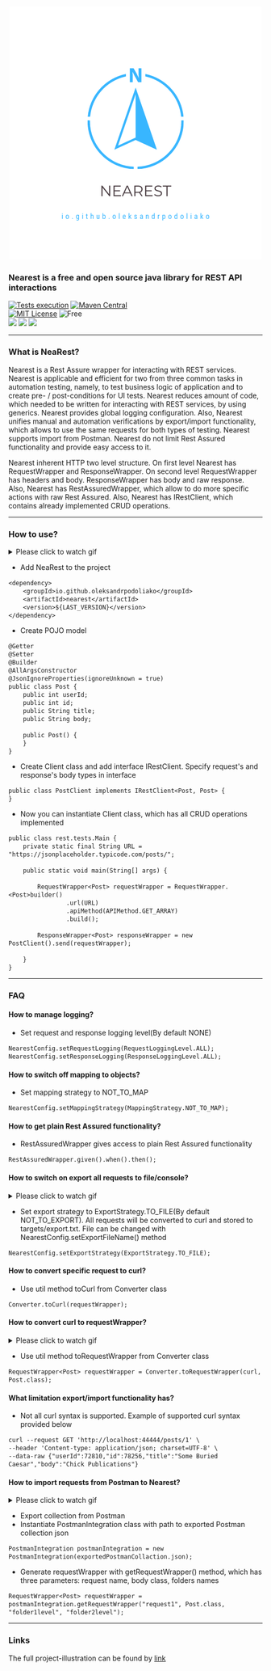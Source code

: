 <div style="text-align:center"><img src="media/NearestLogo.png" /></div>

### Nearest is a free and open source java library for REST API interactions
[![Tests execution](https://github.com/OleksandrPodoliako/nearest/actions/workflows/testsRun.yml/badge.svg)](https://github.com/OleksandrPodoliako/nearest/actions/workflows/testsRun.yml)
[![Maven Central](https://img.shields.io/maven-central/v/io.github.oleksandrpodoliako/nearest.svg)](https://search.maven.org/artifact/io.github.oleksandrpodoliako/nearest)\
[![MIT License](http://img.shields.io/badge/license-MIT-green.svg)](https://github.com/OleksandrPodoliako/nearest/blob/main/LICENSE)
![Free](https://img.shields.io/badge/free-open--source-green.svg) \
![](https://img.shields.io/badge/Java-11-blue)
![](https://img.shields.io/badge/Rest--Assured-5.2.0-blue)
![](https://img.shields.io/badge/Jackson-2.14.0-blue)

***

### What is NeaRest?
Nearest is a Rest Assure wrapper for interacting with REST services. Nearest is applicable and efficient for two from three common tasks in automation testing, namely, to test business logic of application and to create pre- / post-conditions for UI tests. Nearest reduces amount of code, which needed to be written for interacting with REST services, by using generics. Nearest provides global logging configuration. Also, Nearest unifies manual and automation verifications by export/import functionality, which allows to use the same requests for both types of testing. Nearest supports import from Postman. Nearest do not limit Rest Assured functionality and provide easy access to it.

Nearest inherent HTTP two level structure. On first level Nearest has RequestWrapper and ResponseWrapper. On second level RequestWrapper has headers and body. ResponseWrapper has body and raw response. Also, Nearest has RestAssuredWrapper, which allow to do more specific actions with raw Rest Assured. Also, Nearest has IRestClient, which contains already implemented CRUD operations.
***

### How to use?

<details> 
  <summary>Please click to watch gif</summary>

![Gif](media/NearestHowToUse.gif)

</details>

* Add NeaRest to the project
```
<dependency>
    <groupId>io.github.oleksandrpodoliako</groupId>
    <artifactId>nearest</artifactId>
    <version>${LAST_VERSION}</version>
</dependency>
```
* Create POJO model

```
@Getter
@Setter
@Builder
@AllArgsConstructor
@JsonIgnoreProperties(ignoreUnknown = true)
public class Post {
    public int userId;
    public int id;
    public String title;
    public String body;

    public Post() {
    }
}
```

* Create Client class and add interface IRestClient. Specify request's and response's body types in interface

```
public class PostClient implements IRestClient<Post, Post> {
}
```

* Now you can instantiate Client class, which has all CRUD operations implemented

```
public class rest.tests.Main {
    private static final String URL = "https://jsonplaceholder.typicode.com/posts/";

    public static void main(String[] args) {

        RequestWrapper<Post> requestWrapper = RequestWrapper.<Post>builder()
                .url(URL)
                .apiMethod(APIMethod.GET_ARRAY)
                .build();

        ResponseWrapper<Post> responseWrapper = new PostClient().send(requestWrapper);
        
    }
}
```

***

### FAQ

#### How to manage logging?

* Set request and response logging level(By default NONE)

```
NearestConfig.setRequestLogging(RequestLoggingLevel.ALL);
NearestConfig.setResponseLogging(ResponseLoggingLevel.ALL);
```

#### How to switch off mapping to objects?

* Set mapping strategy to NOT_TO_MAP

```
NearestConfig.setMappingStrategy(MappingStrategy.NOT_TO_MAP);
```

#### How to get plain Rest Assured functionality?

* RestAssuredWrapper gives access to plain Rest Assured functionality

```
RestAssuredWrapper.given().when().then();
```

#### How to switch on export all requests to file/console?

<details> 
  <summary>Please click to watch gif</summary>

![Gif](media/NearestHowToExportToFileAll.gif)

</details>

* Set export strategy to ExportStrategy.TO_FILE(By default NOT_TO_EXPORT). All requests will be converted to curl and stored to targets/export.txt. File can be changed with NearestConfig.setExportFileName() method

```
NearestConfig.setExportStrategy(ExportStrategy.TO_FILE);
```

#### How to convert specific request to curl?

* Use util method toCurl from Converter class

```
Converter.toCurl(requestWrapper);
```

#### How to convert curl to requestWrapper?

<details> 
  <summary>Please click to watch gif</summary>

![Gif](media/NearestHowToImportCurl.gif)

</details>

* Use util method toRequestWrapper from Converter class

```
RequestWrapper<Post> requestWrapper = Converter.toRequestWrapper(curl, Post.class);
```

#### What limitation export/import functionality has?

* Not all curl syntax is supported. Example of supported curl syntax provided below

```
curl --request GET 'http://localhost:44444/posts/1' \
--header 'Content-type: application/json; charset=UTF-8' \
--data-raw {"userId":72810,"id":78256,"title":"Some Buried Caesar","body":"Chick Publications"}
```

#### How to import requests from Postman to Nearest?

<details> 
  <summary>Please click to watch gif</summary>

![Gif](media/NearestHowToImportFromPostman.gif)

</details>

* Export collection from Postman
* Instantiate PostmanIntegration class with path to exported Postman collection json

```
PostmanIntegration postmanIntegration = new PostmanIntegration(exportedPostmanCollaction.json);
```

* Generate requestWrapper with getRequestWrapper() method, which has three parameters: request name, body class, folders names

```
RequestWrapper<Post> requestWrapper = postmanIntegration.getRequestWrapper("request1", Post.class, "folder1level", "folder2level");
```

***

### Links
The full project-illustration can be found by [link](https://github.com/OleksandrPodoliako/nearest-example)